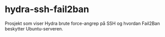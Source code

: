 # hydra-ssh-fail2ban
Prosjekt som viser Hydra brute force-angrep på SSH og hvordan Fail2Ban beskytter Ubuntu-serveren.
